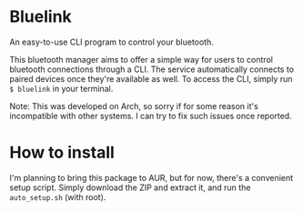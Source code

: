 # Bluelink

An easy-to-use CLI program to control your bluetooth.

This bluetooth manager aims to offer a simple way for users to control bluetooth connections through a CLI.
The service automatically connects to paired devices once they're available as well.
To access the CLI, simply run `$ bluelink` in your terminal.

Note: This was developed on Arch, so sorry if for some reason it's incompatible with other systems. I can try to fix such issues once reported.

# How to install

I'm planning to bring this package to AUR, but for now, there's a convenient setup script.
Simply download the ZIP and extract it, and run the `auto_setup.sh` (with root).
